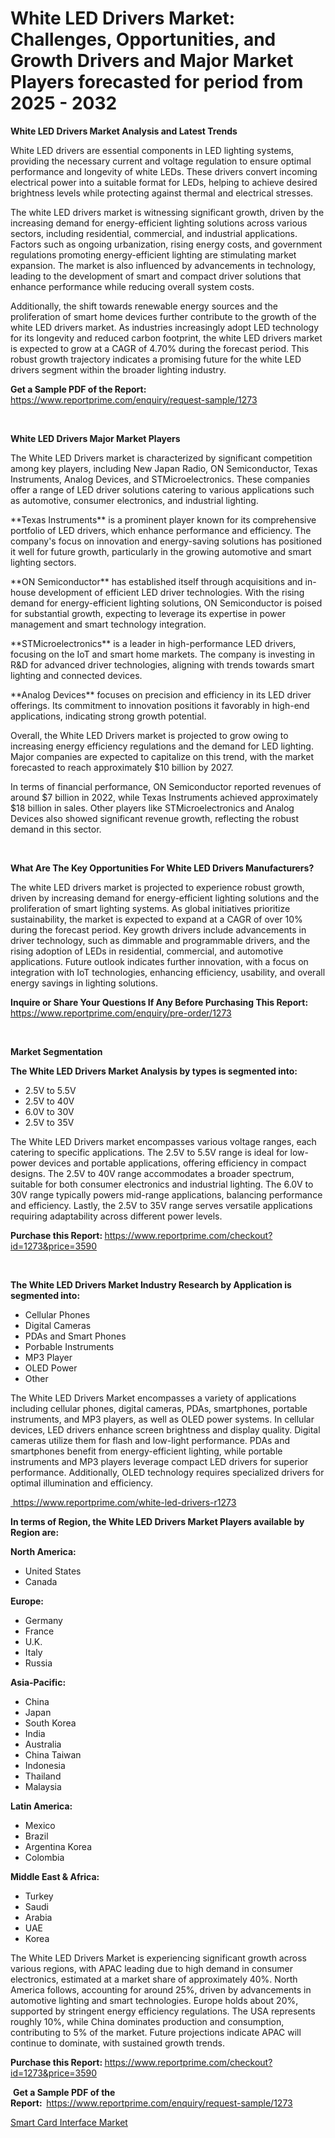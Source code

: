<p><h1>White LED Drivers Market: Challenges, Opportunities, and Growth Drivers and Major Market Players forecasted for period from 2025 - 2032</h1></p><p><strong>White LED Drivers Market Analysis and Latest Trends</strong></p>
<p><p>White LED drivers are essential components in LED lighting systems, providing the necessary current and voltage regulation to ensure optimal performance and longevity of white LEDs. These drivers convert incoming electrical power into a suitable format for LEDs, helping to achieve desired brightness levels while protecting against thermal and electrical stresses.</p><p>The white LED drivers market is witnessing significant growth, driven by the increasing demand for energy-efficient lighting solutions across various sectors, including residential, commercial, and industrial applications. Factors such as ongoing urbanization, rising energy costs, and government regulations promoting energy-efficient lighting are stimulating market expansion. The market is also influenced by advancements in technology, leading to the development of smart and compact driver solutions that enhance performance while reducing overall system costs.</p><p>Additionally, the shift towards renewable energy sources and the proliferation of smart home devices further contribute to the growth of the white LED drivers market. As industries increasingly adopt LED technology for its longevity and reduced carbon footprint, the white LED drivers market is expected to grow at a CAGR of 4.70% during the forecast period. This robust growth trajectory indicates a promising future for the white LED drivers segment within the broader lighting industry.</p></p>
<p><strong>Get a Sample PDF of the Report:&nbsp;</strong> <a href="https://www.reportprime.com/enquiry/request-sample/1273?utm_campaign=2219&utm_medium=2&utm_source=Github&utm_content=ia&utm_term=18032025&utm_id=white-led-drivers">https://www.reportprime.com/enquiry/request-sample/1273</a></p>
<p>&nbsp;</p>
<p><strong>White LED Drivers Major Market Players</strong></p>
<p><p>The White LED Drivers market is characterized by significant competition among key players, including New Japan Radio, ON Semiconductor, Texas Instruments, Analog Devices, and STMicroelectronics. These companies offer a range of LED driver solutions catering to various applications such as automotive, consumer electronics, and industrial lighting.</p><p>**Texas Instruments** is a prominent player known for its comprehensive portfolio of LED drivers, which enhance performance and efficiency. The company's focus on innovation and energy-saving solutions has positioned it well for future growth, particularly in the growing automotive and smart lighting sectors.</p><p>**ON Semiconductor** has established itself through acquisitions and in-house development of efficient LED driver technologies. With the rising demand for energy-efficient lighting solutions, ON Semiconductor is poised for substantial growth, expecting to leverage its expertise in power management and smart technology integration.</p><p>**STMicroelectronics** is a leader in high-performance LED drivers, focusing on the IoT and smart home markets. The company is investing in R&D for advanced driver technologies, aligning with trends towards smart lighting and connected devices.</p><p>**Analog Devices** focuses on precision and efficiency in its LED driver offerings. Its commitment to innovation positions it favorably in high-end applications, indicating strong growth potential.</p><p>Overall, the White LED Drivers market is projected to grow owing to increasing energy efficiency regulations and the demand for LED lighting. Major companies are expected to capitalize on this trend, with the market forecasted to reach approximately $10 billion by 2027.</p><p>In terms of financial performance, ON Semiconductor reported revenues of around $7 billion in 2022, while Texas Instruments achieved approximately $18 billion in sales. Other players like STMicroelectronics and Analog Devices also showed significant revenue growth, reflecting the robust demand in this sector.</p></p>
<p>&nbsp;</p>
<p><strong>What Are The Key Opportunities For White LED Drivers Manufacturers?</strong></p>
<p><p>The white LED drivers market is projected to experience robust growth, driven by increasing demand for energy-efficient lighting solutions and the proliferation of smart lighting systems. As global initiatives prioritize sustainability, the market is expected to expand at a CAGR of over 10% during the forecast period. Key growth drivers include advancements in driver technology, such as dimmable and programmable drivers, and the rising adoption of LEDs in residential, commercial, and automotive applications. Future outlook indicates further innovation, with a focus on integration with IoT technologies, enhancing efficiency, usability, and overall energy savings in lighting solutions.</p></p>
<p><strong>Inquire or Share Your Questions If Any Before Purchasing This Report:</strong> <a href="https://www.reportprime.com/enquiry/pre-order/1273?utm_campaign=2219&utm_medium=2&utm_source=Github&utm_content=ia&utm_term=18032025&utm_id=white-led-drivers">https://www.reportprime.com/enquiry/pre-order/1273</a></p>
<p>&nbsp;</p>
<p><strong>Market Segmentation</strong></p>
<p><strong>The White LED Drivers Market Analysis by types is segmented into:</strong></p>
<p><ul><li>2.5V to 5.5V</li><li>2.5V to 40V</li><li>6.0V to 30V</li><li>2.5V to 35V</li></ul></p>
<p><p>The White LED Drivers market encompasses various voltage ranges, each catering to specific applications. The 2.5V to 5.5V range is ideal for low-power devices and portable applications, offering efficiency in compact designs. The 2.5V to 40V range accommodates a broader spectrum, suitable for both consumer electronics and industrial lighting. The 6.0V to 30V range typically powers mid-range applications, balancing performance and efficiency. Lastly, the 2.5V to 35V range serves versatile applications requiring adaptability across different power levels.</p></p>
<p><strong>Purchase this Report:&nbsp;</strong><a href="https://www.reportprime.com/checkout?id=1273&price=3590&utm_campaign=2219&utm_medium=2&utm_source=Github&utm_content=ia&utm_term=18032025&utm_id=white-led-drivers">https://www.reportprime.com/checkout?id=1273&price=3590</a></p>
<p>&nbsp;</p>
<p><strong>The White LED Drivers Market Industry Research by Application is segmented into:</strong></p>
<p><ul><li>Cellular Phones</li><li>Digital Cameras</li><li>PDAs and Smart Phones</li><li>Porbable Instruments</li><li>MP3 Player</li><li>OLED Power</li><li>Other</li></ul></p>
<p><p>The White LED Drivers Market encompasses a variety of applications including cellular phones, digital cameras, PDAs, smartphones, portable instruments, and MP3 players, as well as OLED power systems. In cellular devices, LED drivers enhance screen brightness and display quality. Digital cameras utilize them for flash and low-light performance. PDAs and smartphones benefit from energy-efficient lighting, while portable instruments and MP3 players leverage compact LED drivers for superior performance. Additionally, OLED technology requires specialized drivers for optimal illumination and efficiency.</p></p>
<p><a href="https://www.reportprime.com/white-led-drivers-r1273?utm_campaign=2219&utm_medium=2&utm_source=Github&utm_content=ia&utm_term=18032025&utm_id=white-led-drivers">&nbsp;https://www.reportprime.com/white-led-drivers-r1273</a></p>
<p><strong>In terms of Region, the White LED Drivers Market Players available by Region are:</strong></p>
<p>
    <p> <strong> North America: </strong>
        <ul>
            <li>United States</li>
            <li>Canada</li>
        </ul>
        </p> 
    <p> <strong> Europe: </strong>
        <ul>
            <li>Germany</li>
            <li>France</li>
            <li>U.K.</li>
            <li>Italy</li>
            <li>Russia</li>
        </ul>
        </p> 
    <p> <strong> Asia-Pacific: </strong>
        <ul>
            <li>China</li>
            <li>Japan</li>
            <li>South Korea</li>
            <li>India</li>
            <li>Australia</li>
            <li>China Taiwan</li>
            <li>Indonesia</li>
            <li>Thailand</li>
            <li>Malaysia</li>
        </ul>
        </p> 
    <p> <strong> Latin America: </strong>
        <ul>
            <li>Mexico</li>
            <li>Brazil</li>
            <li>Argentina Korea</li>
            <li>Colombia</li>
        </ul>
        </p> 
    <p> <strong> Middle East & Africa: </strong>
        <ul>
            <li>Turkey</li>
            <li>Saudi</li>
            <li>Arabia</li>
            <li>UAE</li>
            <li>Korea</li>
        </ul>
    </p>
    </p>
<p><p>The White LED Drivers Market is experiencing significant growth across various regions, with APAC leading due to high demand in consumer electronics, estimated at a market share of approximately 40%. North America follows, accounting for around 25%, driven by advancements in automotive lighting and smart technologies. Europe holds about 20%, supported by stringent energy efficiency regulations. The USA represents roughly 10%, while China dominates production and consumption, contributing to 5% of the market. Future projections indicate APAC will continue to dominate, with sustained growth trends.</p></p>
<p><strong>Purchase this Report: </strong><a href="https://www.reportprime.com/checkout?id=1273&price=3590&utm_campaign=2219&utm_medium=2&utm_source=Github&utm_content=ia&utm_term=18032025&utm_id=white-led-drivers">https://www.reportprime.com/checkout?id=1273&price=3590</a></p>
<p>&nbsp;<strong>Get a Sample PDF of the Report:&nbsp;&nbsp;</strong><a href="https://www.reportprime.com/enquiry/request-sample/1273?utm_campaign=2219&utm_medium=2&utm_source=Github&utm_content=ia&utm_term=18032025&utm_id=white-led-drivers">https://www.reportprime.com/enquiry/request-sample/1273</a></p>
<p><strong></strong></p>
<p><p><a href="https://github.com/darouthiamnl/Market-Research-Report-List-1/blob/main/smart-card-interface-market.md?utm_campaign=2219&utm_medium=2&utm_source=Github&utm_content=ia&utm_term=18032025&utm_id=white-led-drivers">Smart Card Interface Market</a></p></p>